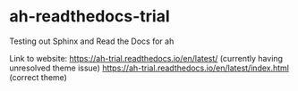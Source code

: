 # ah-readthedocs-trial

Testing out Sphinx and Read the Docs for ah

Link to website: 
https://ah-trial.readthedocs.io/en/latest/ (currently having unresolved theme issue)
https://ah-trial.readthedocs.io/en/latest/index.html (correct theme)
